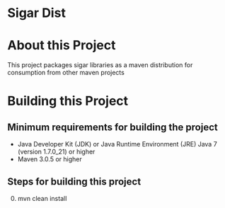 # Sigar Dist

# About this Project

This project packages sigar libraries as a maven distribution for consumption from other maven projects

# Building this Project

## Minimum requirements for building the project
* Java Developer Kit (JDK) or Java Runtime Environment (JRE) Java 7 (version 1.7.0_21) or higher
* Maven 3.0.5 or higher

## Steps for building this project
0. mvn clean install

